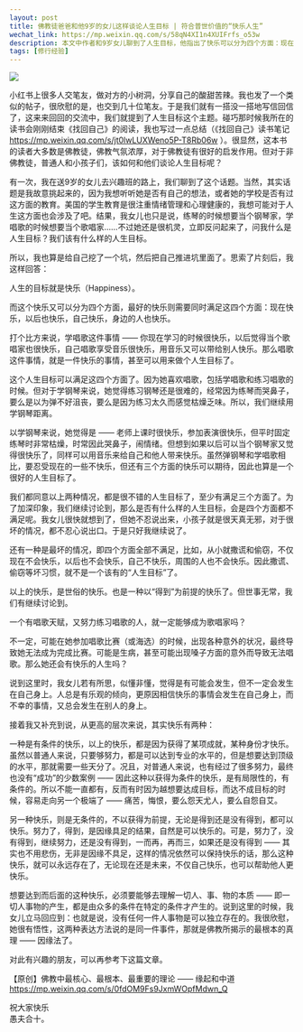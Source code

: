 ```yaml
---
layout: post
title: 佛教徒爸爸和他9岁的女儿这样谈论人生目标 | 符合普世价值的“快乐人生”
wechat_link: https://mp.weixin.qq.com/s/58qN4XI1n4XUIFrfs_o53w
description: 本文中作者和9岁女儿聊到了人生目标，他指出了快乐可以分为四个方面：现在快乐、未来快乐、个人快乐和他人快乐。并进一步指出快乐可以是有条件的，但也可以是无条件的。了解佛教中的因缘法理论，是实现无条件快乐的关键。
tags: [修行经验]
---
```


![](../images/2023-06-02.jpeg)

小红书上很多人交笔友，做对方的小树洞，分享自己的酸甜苦辣。我也发了一个类似的帖子，很欣慰的是，也交到几十位笔友。于是我们就有一搭没一搭地写信回信了，这来来回回的交流中，我们就提到了人生目标这个主题。碰巧那时候我所在的读书会刚刚结束《找回自己》的阅读，我也写过一点总结（《找回自己》读书笔记 https://mp.weixin.qq.com/s/jt0lwLUXWeno5P-T8Rb06w ）。很显然，这本书的读者大多数是佛教徒，佛教气氛浓厚，对于佛教徒有很好的启发作用。但对于非佛教徒，普通人和小孩子们，该如何和他们谈论人生目标呢？

有一次，我在送9岁的女儿去兴趣班的路上，我们聊到了这个话题。当然，其实话题是我故意挑起来的，因为我想听听她是否有自己的想法，或者她的学校是否有过这方面的教育。美国的学生教育是很注重情绪管理和心理健康的，我想可能对于人生这方面也会涉及了吧。结果，我女儿也只是说，练琴的时候想要当个钢琴家，学唱歌的时候想要当个歌唱家……不过她还是很机灵，立即反问起来了，问我什么是人生目标？我们该有什么样的人生目标。

所以，我也算是给自己挖了一个坑，然后把自己推进坑里面了。思索了片刻后，我这样回答：

人生的目标就是快乐（Happiness）。

而这个快乐又可以分为四个方面，最好的快乐则需要同时满足这四个方面：现在快乐，以后也快乐，自己快乐，身边的人也快乐。

打个比方来说，学唱歌这件事情 —— 你现在学习的时候很快乐，以后觉得当个歌唱家也很快乐，自己唱歌享受音乐很快乐，用音乐又可以带给别人快乐。那么唱歌这件事情，就是一件快乐的事情，甚至可以用来做个人生目标了。

这个人生目标可以满足这四个方面了。因为她喜欢唱歌，包括学唱歌和练习唱歌的时候。但对于学钢琴来说，她觉得练习钢琴还是很难的，经常因为练琴而哭鼻子，要么是以为弹不好沮丧，要么是因为练习太久而感觉枯燥乏味。所以，我们继续用学钢琴距离。

以学钢琴来说，她觉得是 —— 老师上课时很快乐，参加表演很快乐，但平时固定练琴时非常枯燥，时常因此哭鼻子，闹情绪。但想到如果以后可以当个钢琴家又觉得很快乐了，同样可以用音乐来给自己和他人带来快乐。虽然弹钢琴和学唱歌相比，要忍受现在的一些不快乐，但还有三个方面的快乐可以期待，因此也算是一个很好的人生目标了。

我们都同意以上两种情况，都是很不错的人生目标了，至少有满足三个方面了。为了加深印象，我们继续讨论到，那么是否有什么样的人生目标，会是四个方面都不满足呢。我女儿很快就想到了，但她不忍说出来，小孩子就是很天真无邪，对于很坏的情况，都不忍心说出口。于是只好我继续说了。

还有一种是最坏的情况，即四个方面全部不满足，比如，从小就撒谎和偷窃，不仅现在不会快乐，以后也不会快乐，自己不快乐，周围的人也不会快乐。因此撒谎、偷窃等坏习惯，就不是一个该有的“人生目标”了。

以上的快乐，是世俗的快乐。也是一种以“得到”为前提的快乐了。但世事无常，我们有继续讨论到。

一个有唱歌天赋，又努力练习唱歌的人，就一定能够成为歌唱家吗？

不一定，可能在她参加唱歌比赛（或海选）的时候，出现各种意外的状况，最终导致她无法成为完成比赛。可能是生病，甚至可能出现嗓子方面的意外而导致无法唱歌。那么她还会有快乐的人生吗？

说到这里时，我女儿若有所思，似懂非懂，觉得是有可能会发生，但不一定会发生在自己身上。人总是有乐观的倾向，更原因相信快乐的事情会发生在自己身上，而不幸的事情，又总会发生在别人的身上。

接着我又补充到说，从更高的层次来说，其实快乐有两种：

一种是有条件的快乐，以上的快乐，都是因为获得了某项成就，某种身份才快乐。虽然以普通人来说，只要够努力，都是可以达到专业的水平的，但是想要达到顶级的水平，那就需要一些天分了。况且，对普通人来说，也有经过了很多努力，最终也没有“成功”的少数案例 —— 因此这种以获得为条件的快乐，是有局限性的，有条件的。所以不能一直都有，反而有时因为越想要达成目标，而达不成目标的时候，容易走向另一个极端了 —— 痛苦，悔恨，要么怨天尤人，要么自怨自艾。

另一种快乐，则是无条件的，不以获得为前提，无论是得到还是没有得到，都可以快乐。努力了，得到，是因缘具足的结果，自然是可以快乐的。可是，努力了，没有得到，继续努力，还是没有得到，一而再，再而三，如果还是没有得到 —— 其实也不用悲伤，无非是因缘不具足，这样的情况依然可以保持快乐的话，那么这种快乐，就可以永远存在了，无论现在还是未来，不仅自己快乐，也可以帮助他人更快乐。

想要达到而后面的这种快乐，必须要能够去理解一切人、事、物的本质 —— 即一切人事物的产生，都是由众多的条件在特定的条件才产生的。说到这里的时候，我女儿立马回应到：也就是说，没有任何一件人事物是可以独立存在的。我很欣慰，她很有悟性，这两种表达方法说的是同一件事件，那就是佛教所揭示的最根本的真理 —— 因缘法了。

对此有兴趣的朋友，可以再参考下这篇文章。

【原创】佛教中最核心、最根本、最重要的理论 —— 缘起和中道 https://mp.weixin.qq.com/s/0fdOM9Fs9JxmWOpfMdwn_Q

祝大家快乐<br>
愚夫合十。
